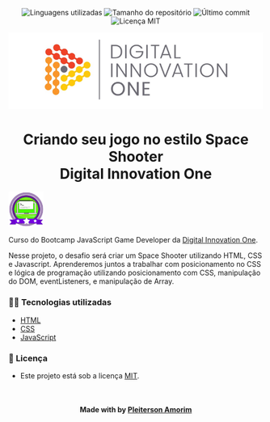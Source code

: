 <!-- Badges session -->
<p align="center">  
  <!-- languages -->
  <img src="https://img.shields.io/github/languages/count/pleiterson/game-space-shooter-dio?style=social" alt="Linguagens utilizadas">
  <!-- repo size -->
  <img src="https://img.shields.io/github/repo-size/Pleiterson/game-space-shooter-dio?style=social" alt="Tamanho do repositório">
  <!-- last commit -->
  <img src="https://img.shields.io/github/last-commit/Pleiterson/game-space-shooter-dio?style=social" alt="Último commit">
  <!-- licence MIT -->
  <img src="https://img.shields.io/github/license/Pleiterson/game-space-shooter-dio?style=social" alt="Licença MIT">
</p>

<!--Banner session-->
<p align="center">
  <img src="./src/assets/readme/banner.png" alt="DIO" title="Digital Innovation One">
</p>

<!--About session-->
<h1 align="center">Criando seu jogo no estilo Space Shooter<br>Digital Innovation One</h1>

<img src="./src/assets/readme/badge.png" title="Badge" width="70" height="70">

Curso do Bootcamp JavaScript Game Developer da [Digital Innovation One](https://digitalinnovation.one/).

Nesse projeto, o desafio será criar um Space Shooter utilizando HTML, CSS e Javascript. Aprenderemos juntos a trabalhar com posicionamento no CSS e lógica de programação utilizando posicionamento com CSS, manipulação do DOM, eventListeners, e manipulação de Array.

<!-- - [Projeto desenvolvido](https://game-memoria-mario.vercel.app/) -->

<!-- <p align="center"><img src="./src/assets/readme/projeto.gif" title="Space Shooter - DIO"></p> -->

<h3>👨‍💻 Tecnologias utilizadas</h3>

- [HTML](https://www.w3schools.com/html/)
- [CSS](https://developer.mozilla.org/pt-BR/docs/Web/CSS)
- [JavaScript](https://developer.mozilla.org/en-US/docs/Web/JavaScript)

<!--License session-->
<h3>📝 Licença</h3>

- Este projeto está sob a licença [MIT](./LICENSE).

<!--Bottom session-->
<br><h4 align=center>Made with by <a target="_blank" href="https://pleiterson.vercel.app" >Pleiterson Amorim</a></h4>